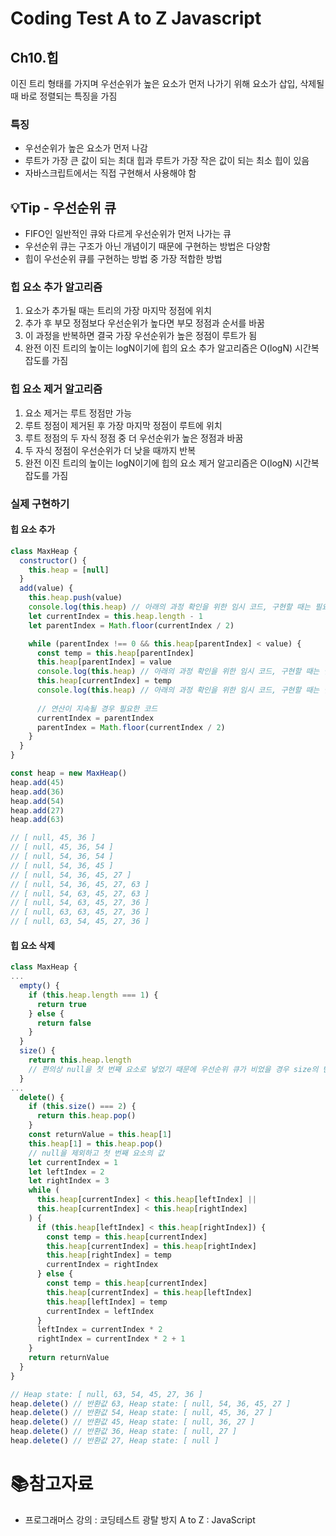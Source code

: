 # Coding Test A to Z Javascript

## Ch10.힙

이진 트리 형태를 가지며 우선순위가 높은 요소가 먼저 나가기 위해 요소가 삽입, 삭제될 때 바로 정렬되는 특징을 가짐

### 특징

- 우선순위가 높은 요소가 먼저 나감
- 루트가 가장 큰 값이 되는 최대 힙과 루트가 가장 작은 값이 되는 최소 힙이 있음
- 자바스크립트에서는 직접 구현해서 사용해야 함

## :bulb:Tip - 우선순위 큐

- FIFO인 일반적인 큐와 다르게 우선순위가 먼저 나가는 큐
- 우선순위 큐는 구조가 아닌 개념이기 때문에 구현하는 방법은 다양함
- 힙이 우선순위 큐를 구현하는 방법 중 가장 적합한 방법

### 힙 요소 추가 알고리즘

1. 요소가 추가될 때는 트리의 가장 마지막 정점에 위치
2. 추가 후 부모 정점보다 우선순위가 높다면 부모 정점과 순서를 바꿈
3. 이 과정을 반복하면 결국 가장 우선순위가 높은 정점이 루트가 됨
4. 완전 이진 트리의 높이는 logN이기에 힙의 요소 추가 알고리즘은 O(logN) 시간복잡도를 가짐

### 힙 요소 제거 알고리즘

1. 요소 제거는 루트 정점만 가능
2. 루트 정점이 제거된 후 가장 마지막 정점이 루트에 위치
3. 루트 정점의 두 자식 정점 중 더 우선순위가 높은 정점과 바꿈
4. 두 자식 정점이 우선순위가 더 낮을 때까지 반복
5. 완전 이진 트리의 높이는 logN이기에 힙의 요소 제거 알고리즘은 O(logN) 시간복잡도를 가짐

### 실제 구현하기

#### 힙 요소 추가

```js
class MaxHeap {
  constructor() {
    this.heap = [null]
  }
  add(value) {
    this.heap.push(value)
    console.log(this.heap) // 아래의 과정 확인을 위한 임시 코드, 구현할 때는 필요 없음
    let currentIndex = this.heap.length - 1
    let parentIndex = Math.floor(currentIndex / 2)

    while (parentIndex !== 0 && this.heap[parentIndex] < value) {
      const temp = this.heap[parentIndex]
      this.heap[parentIndex] = value
      console.log(this.heap) // 아래의 과정 확인을 위한 임시 코드, 구현할 때는 필요 없음
      this.heap[currentIndex] = temp
      console.log(this.heap) // 아래의 과정 확인을 위한 임시 코드, 구현할 때는 필요 없음
        
      // 연산이 지속될 경우 필요한 코드
      currentIndex = parentIndex
      parentIndex = Math.floor(currentIndex / 2)
    }
  }
}

const heap = new MaxHeap()
heap.add(45)
heap.add(36)
heap.add(54)
heap.add(27)
heap.add(63)

// [ null, 45, 36 ]
// [ null, 45, 36, 54 ]
// [ null, 54, 36, 54 ]
// [ null, 54, 36, 45 ]
// [ null, 54, 36, 45, 27 ]
// [ null, 54, 36, 45, 27, 63 ]
// [ null, 54, 63, 45, 27, 63 ]
// [ null, 54, 63, 45, 27, 36 ]
// [ null, 63, 63, 45, 27, 36 ]
// [ null, 63, 54, 45, 27, 36 ]
```

#### 힙 요소 삭제

```js
class MaxHeap {
...
  empty() {
    if (this.heap.length === 1) {
      return true
    } else {
      return false
    }
  }
  size() {
    return this.heap.length
    // 편의상 null을 첫 번째 요소로 넣었기 때문에 우선순위 큐가 비었을 경우 size의 반환값은 1
  }
...
  delete() {
    if (this.size() === 2) {
      return this.heap.pop()
    }
    const returnValue = this.heap[1]
    this.heap[1] = this.heap.pop()
    // null을 제외하고 첫 번째 요소의 값
    let currentIndex = 1
    let leftIndex = 2
    let rightIndex = 3
    while (
      this.heap[currentIndex] < this.heap[leftIndex] ||
      this.heap[currentIndex] < this.heap[rightIndex]
    ) {
      if (this.heap[leftIndex] < this.heap[rightIndex]) {
        const temp = this.heap[currentIndex]
        this.heap[currentIndex] = this.heap[rightIndex]
        this.heap[rightIndex] = temp
        currentIndex = rightIndex
      } else {
        const temp = this.heap[currentIndex]
        this.heap[currentIndex] = this.heap[leftIndex]
        this.heap[leftIndex] = temp
        currentIndex = leftIndex
      }
      leftIndex = currentIndex * 2
      rightIndex = currentIndex * 2 + 1
    }
    return returnValue
  }
}

// Heap state: [ null, 63, 54, 45, 27, 36 ]
heap.delete() // 반환값 63, Heap state: [ null, 54, 36, 45, 27 ]
heap.delete() // 반환값 54, Heap state: [ null, 45, 36, 27 ]
heap.delete() // 반환값 45, Heap state: [ null, 36, 27 ]
heap.delete() // 반환값 36, Heap state: [ null, 27 ]
heap.delete() // 반환값 27, Heap state: [ null ]
```

# :books:참고자료

- 프로그래머스 강의 : 코딩테스트 광탈 방지 A to Z : JavaScript